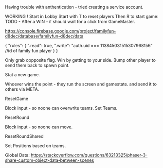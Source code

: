 Having trouble with anthentication - tried creating a service account.

WORKING !
Start in Lobby
Start with T to reset players
Then R to start game:
TODO - After a WIN - it should wait for a click from GameMaster.

https://console.firebase.google.com/project/familyfun-d8dec/database/familyfun-d8dec/data

{
"rules": {
".read": true,
".write": "auth.uid === 113845031515307968156" //id of family fun player
}
}

Only grab oppposite flag.
Win by getting to your side.
Bump other player to send them back to spawn point.

Stat a new game.

Whoever wins the point - they run the screen and gamestate. and send it to others via META.

ResetGame

Block input - so noone can overwrite teams.
Set Teams.

ResetRound

Block input - so noone can move.

ResetRoundShared

Set Positions based on teams.

Global Data:
https://stackoverflow.com/questions/63213325/phaser-3-share-custom-object-data-between-scenes
